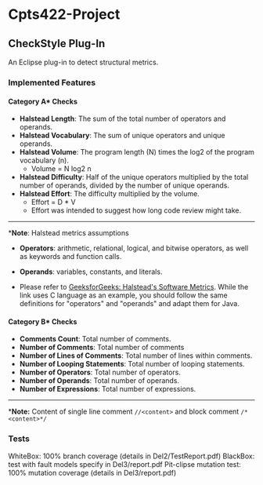 # Cpts422-Project

## CheckStyle Plug-In
An Eclipse plug-in to detect structural metrics.

### Implemented Features

#### Category A* Checks

- **Halstead Length**: The sum of the total number of operators and operands.
- **Halstead Vocabulary**: The sum of unique operators and unique operands.
- **Halstead Volume**: The program length (N) times the log2 of the program vocabulary (n).
  - Volume = N log2 n
- **Halstead Difficulty**: Half of the unique operators multiplied by the total number of operands, divided by the number of unique operands.
- **Halstead Effort**: The difficulty multiplied by the volume.
  - Effort = D * V
  - Effort was intended to suggest how long code review might take.
----
  ***Note**: Halstead metrics assumptions
  - **Operators**: arithmetic, relational, logical, and bitwise operators, as well as keywords and function calls.
  - **Operands**: variables, constants, and literals.

  - Please refer to [GeeksforGeeks: Halstead's Software Metrics](https://www.geeksforgeeks.org/software-engineering-halsteads-software-metrics/). While the link uses C language as an example, you should follow the same definitions for "operators" and "operands" and adapt them for Java.

#### Category B* Checks
- **Comments Count**: Total number of comments.
- **Number of Comments**: Total number of comments
- **Number of Lines of Comments**: Total number of lines within comments.
- **Number of Looping Statements**: Total number of looping statements.
- **Number of Operators**: Total number of operators.
- **Number of Operands**: Total number of operands.
- **Number of Expressions**: Total number of expressions.
---
  ***Note:** Content of single line comment `//<content>` and block comment `/*<content>*/`

### Tests
WhiteBox: 100% branch coverage (details in Del2/TestReport.pdf)
BlackBox: test with fault models specify in Del3/report.pdf
Pit-clipse mutation test: 100% mutation coverage (details in Del3/report.pdf)
